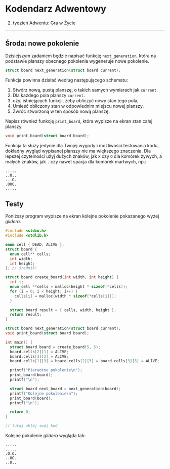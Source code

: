 Kodendarz Adwentowy
===================

2. tydzień Adwentu: Gra w Życie
---

## Środa: nowe pokolenie

Dzisiejszym zadaniem będzie napisać funkcję `next_generation`, która
na podstawie planszy obecnego pokolenia wygeneruje nowe pokolenie.

```C
struct board next_generation(struct board current);
```

Funkcja powinna działać według następującego schematu:

1. Stwórz nową, pustą planszę, o takich samych wymiarach jak `current`.
2. Dla każdego pola planszy `current`:
  1. użyj istniejących funkcji, żeby obliczyć nowy stan tego pola,
  2. Umieść obliczony stan w odpowiednim miejscu nowej planszy.
3. Zwróć stworzoną w ten sposób nową planszę.

Napisz również funkcję `print_board`, która wypisze na ekran stan całej planszy.

```C
void print_board(struct board board);
```

Funkcja ta służy jedynie dla Twojej wygody i możliwości testowania kodu,
dokładny wygląd wypisanej planszy nie ma większego znaczenia.
Dla lepszej czytelności użyj dużych znaków, jak `X` czy `O` dla komórek żywych,
a małych znaków, jak `.` czy nawet spacja dla komórek martwych, np.:

```
.....
..O..
...O.
.OOO.
.....
```

## Testy

Poniższy program wypisze na ekran kolejne pokolenie pokazanego wyżej *glidera*.

```C
#include <stdio.h>
#include <stdlib.h>

enum cell { DEAD, ALIVE };
struct board {
  enum cell** cells;
  int width;
  int height;
}; // średnik!

struct board create_board(int width, int height) {
  int i;
  enum cell **cells = malloc(height * sizeof(*cells));
  for (i = 0; i < height; i++) {
    cells[i] = malloc(width * sizeof(*cells[i]));
  }

  struct board result = { cells, width, height };
  return result;
}

struct board next_generation(struct board current);
void print_board(struct board board);

int main() {
  struct board board = create_board(5, 5);
  board.cells[2][1] = ALIVE;
  board.cells[3][2] = ALIVE;
  board.cells[1][3] = board.cells[2][3] = board.cells[3][3] = ALIVE;

  printf("Pierwotne pokolenie\n");
  print_board(board);
  printf("\n");

  struct board next_board = next_generation(board);
  printf("Kolejne pokolenie\n");
  print_board(board);
  printf("\n");

  return 0;
}

// tutaj wklej swój kod
```

Kolejne pokolenie *glidera* wygląda tak:

```
.....
.....
.O.O.
..OO.
..O..
```
